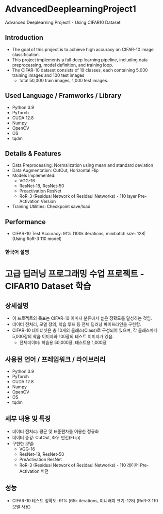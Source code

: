 # AdvancedDeeplearningProject1
Advanced Deeplearning Project1 - Using CIFAR10 Dataset


## Introduction
- The goal of this project is to achieve high accuracy on CIFAR-10 image classification.
- This project implements a full deep learning pipeline, including data preprocessing, model definition, and training loop.
- The CIFAR-10 dataset consists of 10 classes, each containing 5,000 training images and 100 test images
    - total 50,000 train images, 1,000 test images.


## Used Language / Framworks / Library
- Python 3.9
- PyTorch
- CUDA 12.8
- Numpy
- OpenCV
- OS
- tqdm


## Details & Features
- Data Preprocessing: Normalization using mean and standard deviation
- Data Augmentation: CutOut, Horizontal Flip
- Models Implemented:
    - VGG-16
    - ResNet-18, ResNet-50
    - Preactivation ResNet
    - RoR-3 (Residual Network of Residaul Networks) - 110 layer Pre-Activation Version
- Training Utilities: Checkpoint save/load


## Performance
- CIFAR-10 Test Accuracy: 91% (100k iterations, minibatch  size: 128) (Using RoR-3 110 model)



### 한국어 설명

# 고급 딥러닝 프로그래밍 수업 프로젝트 - CIFAR10 Dataset 학습

## 상세설명
- 이 프로젝트의 목표는 CIFAR-10 이미지 분류에서 높은 정확도를 달성하는 것임.
- 데이터 전처리, 모델 정의, 학습 루프 등 전체 딥러닝 파이프라인을 구현함.
- CIFAR-10 데이터셋은 총 10개의 클래스(Class)로 구성되어 있으며, 각 클래스마다 5,000장의 학습 이미지와 100장의 테스트 이미지가 있음.
    - 전체데이터: 학습용 50,000장, 테스트용 1,000장


## 사용된 언어 / 프레임워크 / 라이브러리
- Python 3.9
- PyTorch
- CUDA 12.8
- Numpy
- OpenCV
- OS
- tqdm


## 세부 내용 및 특징
- 데이터 전처리: 평균 및 표준편차를 이용한 정규화
- 데이터 증강: CutOut, 좌우 반전(FLip)
- 구현한 모델:
    - VGG-16
    - ResNet-18, ResNet-50
    - PreActivation ResNet
    - RoR-3 (Residual Network of Residaul Networks) - 110 레이어 Pre-Activation 버전


## 성능
- CIFAR-10 테스트 정확도: 91% (65k iterations, 미니배치 크기: 128) (RoR-3 110 모델 사용)
